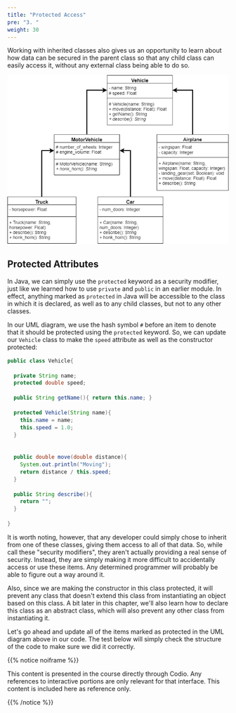 ```yaml
---
title: "Protected Access"
pre: "3. "
weight: 30
---
```


Working with inherited classes also gives us an opportunity to learn about how data can be secured in the parent class so that any child class can easily access it, without any external class being able to do so.

![Vehicle UML Diagram](/images/13-inherit/12.7.j.uml.png)

## Protected Attributes

In Java, we can simply use the `protected` keyword as a security modifier, just like we learned how to use `private` and `public` in an earlier module. In effect, anything marked as `protected` in Java will be accessible to the class in which it is declared, as well as to any child classes, but not to any other classes.

In our UML diagram, we use the hash symbol `#` before an item to denote that it should be protected using the `protected` keyword. So, we can update our `Vehicle` class to make the `speed` attribute as well as the constructor protected:

```java
public class Vehicle{
  
  private String name;
  protected double speed;
 
  public String getName(){ return this.name; }
  
  protected Vehicle(String name){
    this.name = name;
    this.speed = 1.0;
  }
 
  
  public double move(double distance){
    System.out.println("Moving");
    return distance / this.speed;
  }
  
  public String describe(){
    return "";
  }
  
}
```

It is worth noting, however, that any developer could simply chose to inherit from one of these classes, giving them access to all of that data. So, while call these "security modifiers", they aren't actually providing a real sense of security. Instead, they are simply making it more difficult to accidentally access or use these items. Any determined programmer will probably be able to figure out a way around it.

Also, since we are making the constructor in this class protected, it will prevent any class that doesn't extend this class from instantiating an object based on this class. A bit later in this chapter, we'll also learn how to declare this class as an abstract class, which will also prevent any other class from instantiating it. 

Let's go ahead and update all of the items marked as protected in the UML diagram above in our code. The test below will simply check the structure of the code to make sure we did it correctly.

{{% notice noiframe %}}

This content is presented in the course directly through Codio. Any references to interactive portions are only relevant for that interface. This content is included here as reference only. 

{{% /notice %}}